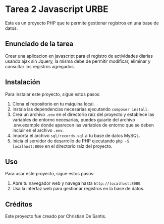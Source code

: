 # Tarea 2 Javascript URBE

Este es un proyecto PHP que te permite gestionar registros en una base de datos.

## Enunciado de la tarea

Crear una aplicacion en javascript  para el registro de actividades diarias usando ajax sin Jquery, la misma debe de permitir modificar, eliminar y consultar los registros agregados.

## Instalación

Para instalar este proyecto, sigue estos pasos:

1. Clona el repositorio en tu máquina local.
2. Instala las dependencias necesarias ejecutando `composer install`.
3. Crea un archivo `.env` en el directorio raíz del proyecto y establece las variables de entorno necesarias, puedes guiarte del archivo .env.example donde aparecen las variables de entorno que se deben incluir en el archivo `.env`.
4. Importa el archivo `sql/records.sql` a tu base de datos MySQL.
5. Inicia el servidor de desarrollo de PHP ejecutando `php -S localhost:8000` en el directorio raíz del proyecto.

## Uso

Para usar este proyecto, sigue estos pasos:

1. Abre tu navegador web y navega hasta `http://localhost:8000`.
2. Usa la interfaz web para gestionar registros en la base de datos.

## Créditos

Este proyecto fue creado por Christian De Santis.